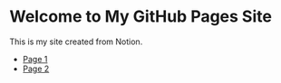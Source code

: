 # Welcome to My GitHub Pages Site

This is my site created from Notion.

- [Page 1](Applied-Production-Analysis-1922a432a515809cbe5ad10f3ea49eb0.md)
- [Page 2](https://github.com/kgmikhdad/Applied-Production-Analysis/blob/main/Reference%20Materials%201942a432a5158089ae71f25f5d182334)

